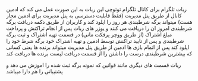ربات تلگرام برای کانال تلگرام توتوچی
این ربات به این صورت عمل می کند که ادمین کانال از طریق پنل مدیریت (فقط قابلیت دسترسی به پنل مدیریت برای ادمین مجاز هست) میتواند برگه شرطبندی هر روز را اپلود کند و کاربران از طریق دکمه دریافت برگه شرطبندی امروز ان را دریافت می کنند
و یوزر های ربات پس از انجام تراکنش و پرداخت مبلغ اشتراک (از طریق ووچر پرفکت مانی) در قسمت تهیه اشتراک و ثبت برگه شرطبندی و پس از تایید تراکنش توسط ادمین و تهیه اشتراک خود برگه شرط خود را اپلود کند
پس از اتمام بازی ها ادمین از طریق پنل مدیریت میتواند برنده ها یعنی کسانی که بیشترین شرطبندی درست را داشتن را از قسمت دریافت لیست برنده ها دریافت کند

ربات قسمت های دیگری مانند قوانین که نمونه برگه ثبت شده را اموزش می دهد و پشتیبانی را هم دارا میباشد
